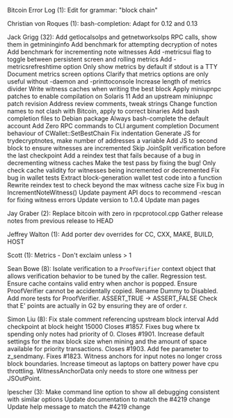Bitcoin Error Log (1):
      Edit for grammar: "block chain"

Christian von Roques (1):
      bash-completion: Adapt for 0.12 and 0.13

Jack Grigg (32):
      Add getlocalsolps and getnetworksolps RPC calls, show them in getmininginfo
      Add benchmark for attempting decryption of notes
      Add benchmark for incrementing note witnesses
      Add -metricsui flag to toggle between persistent screen and rolling metrics
      Add -metricsrefreshtime option
      Only show metrics by default if stdout is a TTY
      Document metrics screen options
      Clarify that metrics options are only useful without -daemon and -printtoconsole
      Increase length of metrics divider
      Write witness caches when writing the best block
      Apply miniupnpc patches to enable compilation on Solaris 11
      Add an upstream miniupnpc patch revision
      Address review comments, tweak strings
      Change function names to not clash with Bitcoin, apply to correct binaries
      Add bash completion files to Debian package
      Always bash-complete the default account
      Add Zero RPC commands to CLI argument completion
      Document behaviour of CWallet::SetBestChain
      Fix indentation
      Generate JS for trydecryptnotes, make number of addresses a variable
      Add JS to second block to ensure witnesses are incremented
      Skip JoinSplit verification before the last checkpoint
      Add a reindex test that fails because of a bug in decrementing witness caches
      Make the test pass by fixing the bug!
      Only check cache validity for witnesses being incremented or decremented
      Fix bug in wallet tests
      Extract block-generation wallet test code into a function
      Rewrite reindex test to check beyond the max witness cache size
      Fix bug in IncrementNoteWitness()
      Update payment API docs to recommend -rescan for fixing witness errors
      Update version to 1.0.4
      Update man pages

Jay Graber (2):
      Replace bitcoin with zero in rpcprotocol.cpp
      Gather release notes from previous release to HEAD

Jeffrey Walton (1):
      Add porter dev overrides for CC, CXX, MAKE, BUILD, HOST

Scott (1):
      Metrics - Don't exclaim unless > 1

Sean Bowe (8):
      Isolate verification to a `ProofVerifier` context object that allows verification behavior to be tuned by the caller.
      Regression test.
      Ensure cache contains valid entry when anchor is popped.
      Ensure ProofVerifier cannot be accidentally copied.
      Rename Dummy to Disabled.
      Add more tests for ProofVerifier.
      ASSERT_TRUE -> ASSERT_FALSE
      Check that E' points are actually in G2 by ensuring they are of order r.

Simon Liu (8):
      Fix stale comment referencing upstream block interval
      Add checkpoint at block height 15000
      Closes #1857. Fixes bug where tx spending only notes had priority of 0.
      Closes #1901. Increase default settings for the max block size when     mining and the amount of space available for priority transactions.
      Closes #1903. Add fee parameter to z_sendmany.
      Fixes #1823. Witness anchors for input notes no longer cross block boundaries.
      Increase timeout as laptops on battery power have cpu throttling.
      WitnessAnchorData only needs to store one witness per JSOutPoint.

lpescher (3):
      Make command line option to show all debugging consistent with similar options
      Update documentation to match the #4219 change
      Update help message to match the #4219 change

